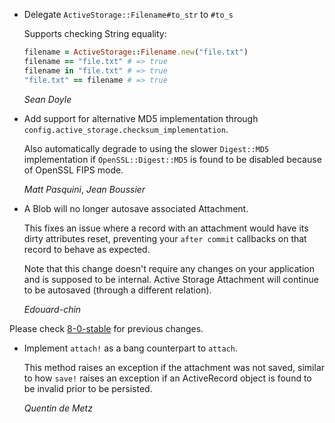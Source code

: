 *   Delegate `ActiveStorage::Filename#to_str` to `#to_s`

    Supports checking String equality:

    ```ruby
    filename = ActiveStorage::Filename.new("file.txt")
    filename == "file.txt" # => true
    filename in "file.txt" # => true
    "file.txt" == filename # => true
    ```

    *Sean Doyle*

*   Add support for alternative MD5 implementation through `config.active_storage.checksum_implementation`.

    Also automatically degrade to using the slower `Digest::MD5` implementation if `OpenSSL::Digest::MD5`
    is found to be disabled because of OpenSSL FIPS mode.

    *Matt Pasquini*, *Jean Boussier*

*   A Blob will no longer autosave associated Attachment.

    This fixes an issue where a record with an attachment would have
    its dirty attributes reset, preventing your `after commit` callbacks
    on that record to behave as expected.

    Note that this change doesn't require any changes on your application
    and is supposed to be internal. Active Storage Attachment will continue
    to be autosaved (through a different relation).

    *Edouard-chin*

Please check [8-0-stable](https://github.com/rails/rails/blob/8-0-stable/activestorage/CHANGELOG.md) for previous changes.

*   Implement `attach!` as a bang counterpart to `attach`.

    This method raises an exception if the attachment was not saved, similar
    to how `save!` raises an exception if an ActiveRecord object is found to
    be invalid prior to be persisted.

    *Quentin de Metz*